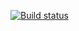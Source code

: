 [![Build status](https://ci.appveyor.com/api/projects/status/73cnnc5mgsr6qs5p/branch/main?svg=true)](https://ci.appveyor.com/project/yoma4100/a2t3/branch/main)